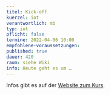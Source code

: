 ```yaml
---
titel: Kick-off
kuerzel: iot
verantwortlich: mb
typ: iot
pflicht: false
termine: 2022-04-06 10:00
empfohlene-voraussetzungen: 
published: true
dauer: 420  
raum: siehe Wiki
info: Heute geht es um …
---
```


Infos gibt es auf der [Website zum Kurs](https://moxd.io/iot2022).
